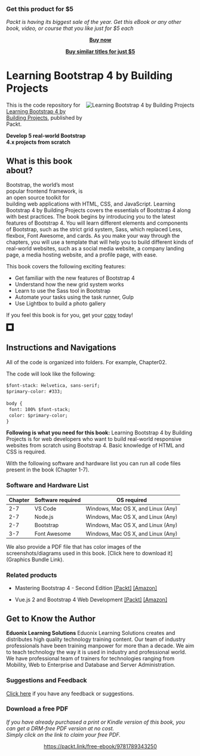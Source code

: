 
### Get this product for $5

<i>Packt is having its biggest sale of the year. Get this eBook or any other book, video, or course that you like just for $5 each</i>


<b><p align='center'>[Buy now](https://packt.link/9781789343250)</p></b>


<b><p align='center'>[Buy similar titles for just $5](https://subscription.packtpub.com/search)</p></b>


# Learning Bootstrap 4 by Building Projects

<a href="https://www.packtpub.com/web-development/learning-bootstrap-4-building-projects?utm_source=GitHub&utm_medium=repository&utm_campaign=978-1-78934-325-0"><img src="https://www.packtpub.com/sites/default/files/B11322.png" alt="Learning Bootstrap 4 by Building Projects" height="256px" align="right"></a>

This is the code repository for [Learning Bootstrap 4 by Building Projects](https://www.packtpub.com/web-development/learning-bootstrap-4-building-projects?utm_source=GitHub&utm_medium=repository&utm_campaign=978-1-78934-325-0), published by Packt.

**Develop 5 real-world Bootstrap 4.x projects from scratch**

## What is this book about?
Bootstrap, the world’s most popular frontend framework, is an open source toolkit for building web applications with HTML, CSS, and JavaScript. Learning Bootstrap 4 by Building Projects covers the essentials of Bootstrap 4 along with best practices. The book begins by introducing you to the latest features of Bootstrap 4. You will learn different elements and components of Bootstrap, such as the strict grid system, Sass, which replaced Less, flexbox, Font Awesome, and cards. As you make your way through the chapters, you will use a template that will help you to build different kinds of real-world websites, such as a social media website, a company landing page, a media hosting website, and a profile page, with ease.

This book covers the following exciting features:
* Get familiar with the new features of Bootstrap 4
* Understand how the new grid system works
* Learn to use the Sass tool in Bootstrap
* Automate your tasks using the task runner, Gulp
* Use Lightbox to build a photo gallery

If you feel this book is for you, get your [copy](https://www.amazon.com/dp/1789343259) today!

<a href="https://www.packtpub.com/?utm_source=github&utm_medium=banner&utm_campaign=GitHubBanner"><img src="https://raw.githubusercontent.com/PacktPublishing/GitHub/master/GitHub.png" 
alt="https://www.packtpub.com/" border="5" /></a>


## Instructions and Navigations
All of the code is organized into folders. For example, Chapter02.

The code will look like the following:
```
$font-stack: Helvetica, sans-serif;
$primary-color: #333;

body {
 font: 100% $font-stack;
 color: $primary-color;
}
```

**Following is what you need for this book:**
Learning Bootstrap 4 by Building Projects is for web developers who want to build real-world responsive websites from scratch using Bootstrap 4. Basic knowledge of HTML and CSS is required.

With the following software and hardware list you can run all code files present in the book (Chapter 1-7).

### Software and Hardware List

| Chapter   | Software required                   | OS required                        |
| --------  | ------------------------------------| -----------------------------------|
| 2-7       | VS Code                             | Windows, Mac OS X, and Linux (Any) |
| 2-7       | Node.js                             | Windows, Mac OS X, and Linux (Any) |
| 2-7       | Bootstrap                           | Windows, Mac OS X, and Linux (Any) |
| 3-7       | Font Awesome                        | Windows, Mac OS X, and Linux (Any) |

We also provide a PDF file that has color images of the screenshots/diagrams used in this book. [Click here to download it](Graphics Bundle Link).

### Related products <Paste books from the Other books you may enjoy section>
* Mastering Bootstrap 4 - Second Edition [[Packt]](https://www.packtpub.com/web-development/mastering-bootstrap-4-second-edition?utm_source=GitHub&utm_medium=repository&utm_campaign=978-1-78883-490-2) [[Amazon]](https://www.amazon.com/dp/1788834909)

* Vue.js 2 and Bootstrap 4 Web Development [[Packt]](https://www.packtpub.com/web-development/vuejs-2-and-bootstrap-4-web-development?utm_source=GitHub&utm_medium=repository&utm_campaign=978-1-78829-092-0) [[Amazon]](https://www.amazon.com/dp/1788290925)

## Get to Know the Author
**Eduonix Learning Solutions**
Eduonix Learning Solutions creates and distributes high quality technology training content. Our team of industry professionals have been training manpower for more than a decade. We aim to teach technology the way it is used in industry and professional world. We have professional team of trainers for technologies ranging from Mobility, Web to Enterprise and Database and Server Administration.



### Suggestions and Feedback
[Click here](https://docs.google.com/forms/d/e/1FAIpQLSdy7dATC6QmEL81FIUuymZ0Wy9vH1jHkvpY57OiMeKGqib_Ow/viewform) if you have any feedback or suggestions.
### Download a free PDF

 <i>If you have already purchased a print or Kindle version of this book, you can get a DRM-free PDF version at no cost.<br>Simply click on the link to claim your free PDF.</i>
<p align="center"> <a href="https://packt.link/free-ebook/9781789343250">https://packt.link/free-ebook/9781789343250 </a> </p>